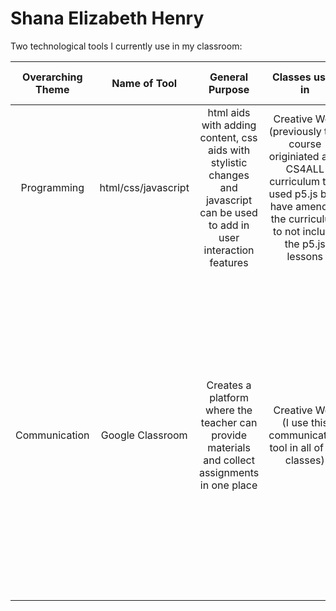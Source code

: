 # Shana Elizabeth Henry

Two technological tools I currently use in my classroom:


| Overarching Theme | Name of Tool   | General Purpose   | Classes used in  | Tools use in class  | Purpose of selection of tool |
| :-----------:| :-----------: |:-------------:| :-----:|:-----:|:-----:|
| Programming | html/css/javascript  | html aids with adding content, css aids with stylistic changes and javascript can be used to add in user interaction features | Creative Web (previously this course originiated as a CS4ALL curriculum that used p5.js but I have amended the curriculum to not include the p5.js lessons | To accomplish our goals of creating a website from scratch | This is the only programming tool that I know of that is currently used to build front end web development |
| Communication  | Google Classroom | Creates a platform where the teacher can provide materials and collect assignments in one place |Creative Web (I use this communication tool in all of my classes) |  This choice of tool easily syncs with their DOE schools account and provides a platform to send assignments, give comments, and send messages. |There is no need for additional accounts for the students. Google Classroom will be used in our Unit to post the assignments and assessments.  Feedback will also be given using a combination of Google Classroom and Replit. A lot of these features are also free which we need in our schools. | 
